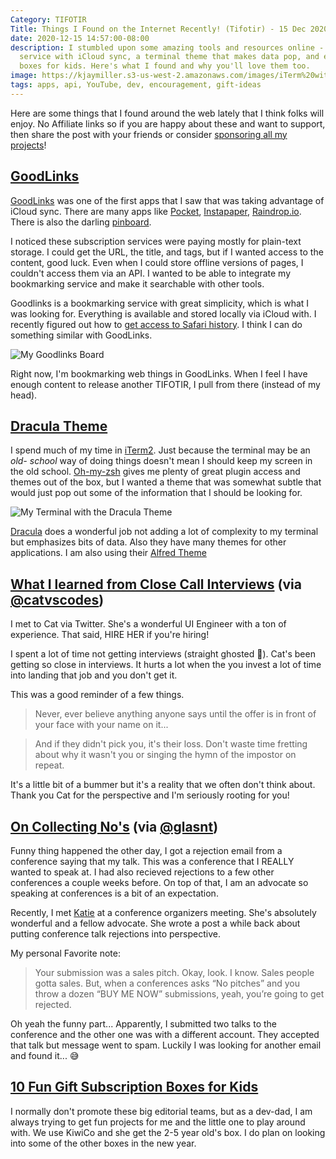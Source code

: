 ```yaml
---
Category: TIFOTIR
Title: Things I Found on the Internet Recently! (Tifotir) - 15 Dec 2020
date: 2020-12-15 14:57:00-08:00
description: I stumbled upon some amazing tools and resources online - a bookmarking
  service with iCloud sync, a terminal theme that makes data pop, and even gift subscription
  boxes for kids. Here's what I found and why you'll love them too.
image: https://kjaymiller.s3-us-west-2.amazonaws.com/images/iTerm%20with%20Dracula%20Theme.png
tags: apps, api, YouTube, dev, encouragement, gift-ideas
---
```


Here are some things that I found around the web lately that I think folks will enjoy. No Affiliate links so if you are happy about these and want to support, then share the post with your friends or consider [sponsoring all my projects][GitHub Sponsors]!


## [GoodLinks][GoodLinks]
[GoodLinks][Goodlinks] was one of the first apps that I saw that was taking advantage of iCloud sync. There are many apps like [Pocket](https://getpocket.com), [Instapaper](https://instapaper.com), [Raindrop.io](https://raindrop.io). There is also the darling [pinboard](https://pinboard.in).

I noticed these subscription services were paying mostly for plain-text storage. I could get the URL, the title, and tags, but if I wanted access to the content, good luck. Even when I could store offline versions of pages, I couldn't access them via an API. I wanted to be able to integrate my bookmarking service and make it searchable with other tools.

Goodlinks is a bookmarking service with great simplicity, which is what I was looking for. Everything is available and stored locally via iCloud with. I recently figured out how to [get access to Safari history](http://2016.padjo.org/tutorials/sqlite-your-browser-history/).  I think I can do something similar with GoodLinks.

![My Goodlinks Board](https://kjaymiller.s3-us-west-2.amazonaws.com/images/Goodreads.png)

Right now, I'm bookmarking web things in GoodLinks. When I feel I have enough content to release another TIFOTIR, I pull from there (instead of my head).


## [Dracula Theme][Dracula]
I spend much of my time in [iTerm2]. Just because the terminal may be an _old- school_ way of doing things doesn't mean I should keep my screen in the old school. [Oh-my-zsh] gives me plenty of great plugin access and themes out of the box, but I wanted a theme that was somewhat subtle that would just pop out some of the information that I should be looking for.

![My Terminal with the Dracula Theme](https://kjaymiller.s3-us-west-2.amazonaws.com/images/iTerm%20with%20Dracula%20Theme.png)

[Dracula] does a wonderful job not adding a lot of complexity to my terminal but emphasizes bits of data. Also they have many themes for other applications. I am also using their [Alfred Theme](https://draculatheme.com/alfred)

## [What I learned from Close Call Interviews](https://catvscode.hashnode.dev/what-i-learned-from-close-call-interviews) (via [@catvscodes](https://twitter.com/@catvscode))

I met to Cat via Twitter. She's a wonderful UI Engineer with a ton of experience. That said, HIRE HER if you're hiring!

I spent a lot of time not getting interviews (straight ghosted 👻). Cat's been getting so close in interviews. It hurts a lot when the you invest a lot of time into landing that job and you don't get it.

This was a good reminder of a few things.

> Never, ever believe anything anyone says until the offer is in front of your face with your name on it...

> And if they didn't pick you, it's their loss. Don't waste time fretting about why it wasn't you or singing the hymn of the impostor on repeat.

It's a little bit of a bummer but it's a reality that we often don't think about. Thank you Cat for the perspective and I'm seriously rooting for you!

## [On Collecting No's](https://glasnt.com/blog/on-collecting-nos) (via [@glasnt](https://twitter.com/glasnt))

Funny thing happened the other day, I got a rejection email from a conference saying that my talk. This was a conference that I REALLY wanted to speak at. I had also recieved rejections to a few other conferences a couple weeks before. On top of that, I am an advocate so speaking at conferences is a bit of an expectation.

Recently, I met [Katie](https://twitter.com/glasnt) at a conference organizers meeting. She's absolutely wonderful and a fellow advocate. She wrote a post a while back about putting conference talk rejections into perspective.

My personal Favorite note:

> Your submission was a sales pitch. Okay, look. I know. Sales people gotta sales. But, when a conferences asks “No pitches” and you throw a dozen “BUY ME NOW” submissions, yeah, you’re going to get rejected.

Oh yeah the funny part... Apparently, I submitted two talks to the conference and the other one was with a different account. They accepted that talk but message went to spam. Luckily I was looking for another email and found it... 😅

## [10 Fun Gift Subscription Boxes for Kids](https://www.wired.com/gallery/gift-subscriptions-for-kids/)

I normally don't promote these big editorial teams, but as a dev-dad, I am always trying to get fun projects for me and the little one to play around with. We use KiwiCo and she get the 2-5 year old's box. I do plan on looking into some of the other boxes in the new year.


[GoodLinks]: https://goodlinks.app
[Sign Duo]: https://www.youtube.com/channel/UCET0ZgnCFLi1369c3ZWfSFA
[Dracula]: https://draculatheme.com
[iTerm2]: https://iterm2.com
[Oh-my-zsh]: https://ohmyz.sh
[Github Sponsors]: https://github.com/sponsors/kjaymiller
